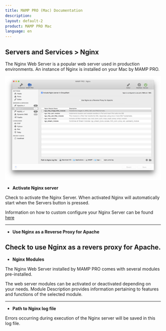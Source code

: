 ```yaml
---
title: MAMP PRO (Mac) Documentation
description: 
layout: default-2
product: MAMP PRO Mac
language: en
---
```


## Servers and Services > Nginx

The Nginx Web Server is a popular web server used in production environments. An instance of Nginx is installed on your Mac by MAMP PRO.

![MAMP](Nginx.png)

*  **Activate Nginx server**  

Check to activate the Nginx Server. When activated Nginx will automatically start when the Servers button is pressed.

Information on how to custom configure your Nginx Server can be found [here](../../Settings/Hosts/Nginx)

---

*  **Use Nginx as a Reverse Proxy for Apache**  

Check to use Nginx as a revers proxy for Apache.
---

*  **Nginx Modules**

The Nginx Web Server installed by MAMP PRO comes with several modules pre-installed.

The web server modules can be activated or deactivated depending on your needs. Module Description provides information pertaining to features and functions of the selected module.

---

*  **Path to Nginx log file**

Errors occurring during execution of the Nginx server will be saved in this log file.
